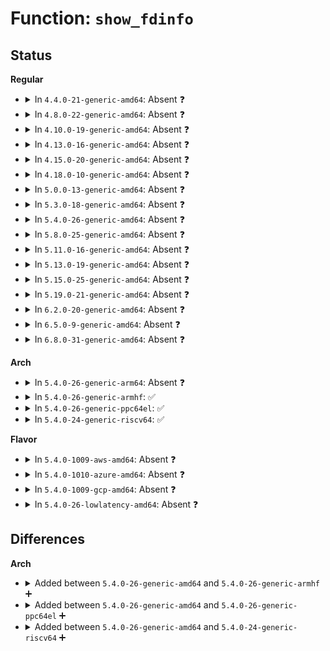 # Function: <code>show_fdinfo</code>

## Status
<b>Regular</b>
<ul>
<li>
<details>
<summary>In <code>4.4.0-21-generic-amd64</code>: Absent ❓</summary>

```json
{
  "name": "show_fdinfo",
  "collision_type": "Unique Static",
  "inline_type": "Selective",
  "funcs": [
    {
      "addr": 18446744071581274176,
      "name": "show_fdinfo",
      "external": false,
      "loc": "fs/notify/fdinfo.c:23",
      "file": "fs/notify/fdinfo.c",
      "inline": "not declared, inlined",
      "caller_inline": [],
      "caller_func": [
        "fs/notify/fdinfo.c:inotify_show_fdinfo",
        "fs/notify/fdinfo.c:fanotify_show_fdinfo"
      ]
    }
  ],
  "symbols": [
    {
      "addr": 18446744071581274176,
      "name": "show_fdinfo.isra.2",
      "section": ".text",
      "bind": "STB_LOCAL",
      "size": 113
    }
  ]
}
```
</details>
</li>
<li>
<details>
<summary>In <code>4.8.0-22-generic-amd64</code>: Absent ❓</summary>

```json
{
  "name": "show_fdinfo",
  "collision_type": "Unique Static",
  "inline_type": "Selective",
  "funcs": [
    {
      "addr": 18446744071581440064,
      "name": "show_fdinfo",
      "external": false,
      "loc": "fs/notify/fdinfo.c:23",
      "file": "fs/notify/fdinfo.c",
      "inline": "not declared, inlined",
      "caller_inline": [],
      "caller_func": [
        "fs/notify/fdinfo.c:fanotify_show_fdinfo",
        "fs/notify/fdinfo.c:inotify_show_fdinfo"
      ]
    }
  ],
  "symbols": [
    {
      "addr": 18446744071581440064,
      "name": "show_fdinfo.isra.2",
      "section": ".text",
      "bind": "STB_LOCAL",
      "size": 113
    }
  ]
}
```
</details>
</li>
<li>
<details>
<summary>In <code>4.10.0-19-generic-amd64</code>: Absent ❓</summary>

```json
{
  "name": "show_fdinfo",
  "collision_type": "Unique Static",
  "inline_type": "Selective",
  "funcs": [
    {
      "addr": 18446744071581520896,
      "name": "show_fdinfo",
      "external": false,
      "loc": "fs/notify/fdinfo.c:23",
      "file": "fs/notify/fdinfo.c",
      "inline": "not declared, inlined",
      "caller_inline": [],
      "caller_func": [
        "fs/notify/fdinfo.c:fanotify_show_fdinfo",
        "fs/notify/fdinfo.c:inotify_show_fdinfo"
      ]
    }
  ],
  "symbols": [
    {
      "addr": 18446744071581520896,
      "name": "show_fdinfo.isra.2",
      "section": ".text",
      "bind": "STB_LOCAL",
      "size": 110
    }
  ]
}
```
</details>
</li>
<li>
<details>
<summary>In <code>4.13.0-16-generic-amd64</code>: Absent ❓</summary>

```json
{
  "name": "show_fdinfo",
  "collision_type": "Unique Static",
  "inline_type": "Selective",
  "funcs": [
    {
      "addr": 18446744071581573968,
      "name": "show_fdinfo",
      "external": false,
      "loc": "fs/notify/fdinfo.c:23",
      "file": "fs/notify/fdinfo.c",
      "inline": "not declared, inlined",
      "caller_inline": [],
      "caller_func": [
        "fs/notify/fdinfo.c:fanotify_show_fdinfo",
        "fs/notify/fdinfo.c:inotify_show_fdinfo"
      ]
    }
  ],
  "symbols": [
    {
      "addr": 18446744071581573968,
      "name": "show_fdinfo.isra.1",
      "section": ".text",
      "bind": "STB_LOCAL",
      "size": 110
    }
  ]
}
```
</details>
</li>
<li>
<details>
<summary>In <code>4.15.0-20-generic-amd64</code>: Absent ❓</summary>

```json
{
  "name": "show_fdinfo",
  "collision_type": "Unique Static",
  "inline_type": "Selective",
  "funcs": [
    {
      "addr": 18446744071581718304,
      "name": "show_fdinfo",
      "external": false,
      "loc": "fs/notify/fdinfo.c:24",
      "file": "fs/notify/fdinfo.c",
      "inline": "not declared, inlined",
      "caller_inline": [],
      "caller_func": [
        "fs/notify/fdinfo.c:fanotify_show_fdinfo",
        "fs/notify/fdinfo.c:inotify_show_fdinfo"
      ]
    }
  ],
  "symbols": [
    {
      "addr": 18446744071581718304,
      "name": "show_fdinfo.isra.1",
      "section": ".text",
      "bind": "STB_LOCAL",
      "size": 112
    }
  ]
}
```
</details>
</li>
<li>
<details>
<summary>In <code>4.18.0-10-generic-amd64</code>: Absent ❓</summary>

```json
{
  "name": "show_fdinfo",
  "collision_type": "Unique Static",
  "inline_type": "Selective",
  "funcs": [
    {
      "addr": 18446744071581885344,
      "name": "show_fdinfo",
      "external": false,
      "loc": "fs/notify/fdinfo.c:24",
      "file": "fs/notify/fdinfo.c",
      "inline": "not declared, inlined",
      "caller_inline": [],
      "caller_func": [
        "fs/notify/fdinfo.c:fanotify_show_fdinfo",
        "fs/notify/fdinfo.c:inotify_show_fdinfo"
      ]
    }
  ],
  "symbols": [
    {
      "addr": 18446744071581885344,
      "name": "show_fdinfo.isra.1",
      "section": ".text",
      "bind": "STB_LOCAL",
      "size": 112
    }
  ]
}
```
</details>
</li>
<li>
<details>
<summary>In <code>5.0.0-13-generic-amd64</code>: Absent ❓</summary>

```json
{
  "name": "show_fdinfo",
  "collision_type": "Unique Static",
  "inline_type": "Selective",
  "funcs": [
    {
      "addr": 18446744071581970288,
      "name": "show_fdinfo",
      "external": false,
      "loc": "fs/notify/fdinfo.c:25",
      "file": "fs/notify/fdinfo.c",
      "inline": "not declared, inlined",
      "caller_inline": [],
      "caller_func": [
        "fs/notify/fdinfo.c:fanotify_show_fdinfo",
        "fs/notify/fdinfo.c:inotify_show_fdinfo"
      ]
    }
  ],
  "symbols": [
    {
      "addr": 18446744071581970288,
      "name": "show_fdinfo.isra.4",
      "section": ".text",
      "bind": "STB_LOCAL",
      "size": 112
    }
  ]
}
```
</details>
</li>
<li>
<details>
<summary>In <code>5.3.0-18-generic-amd64</code>: Absent ❓</summary>

```json
{
  "name": "show_fdinfo",
  "collision_type": "Unique Static",
  "inline_type": "Selective",
  "funcs": [
    {
      "addr": 18446744071582103616,
      "name": "show_fdinfo",
      "external": false,
      "loc": "fs/notify/fdinfo.c:25",
      "file": "fs/notify/fdinfo.c",
      "inline": "not declared, inlined",
      "caller_inline": [],
      "caller_func": [
        "fs/notify/fdinfo.c:fanotify_show_fdinfo",
        "fs/notify/fdinfo.c:inotify_show_fdinfo"
      ]
    }
  ],
  "symbols": [
    {
      "addr": 18446744071582103616,
      "name": "show_fdinfo.isra.0",
      "section": ".text",
      "bind": "STB_LOCAL",
      "size": 112
    }
  ]
}
```
</details>
</li>
<li>
<details>
<summary>In <code>5.4.0-26-generic-amd64</code>: Absent ❓</summary>

```json
{
  "name": "show_fdinfo",
  "collision_type": "Unique Static",
  "inline_type": "Selective",
  "funcs": [
    {
      "addr": 18446744071582180864,
      "name": "show_fdinfo",
      "external": false,
      "loc": "fs/notify/fdinfo.c:25",
      "file": "fs/notify/fdinfo.c",
      "inline": "not declared, inlined",
      "caller_inline": [],
      "caller_func": [
        "fs/notify/fdinfo.c:fanotify_show_fdinfo",
        "fs/notify/fdinfo.c:inotify_show_fdinfo"
      ]
    }
  ],
  "symbols": [
    {
      "addr": 18446744071582180864,
      "name": "show_fdinfo.isra.0",
      "section": ".text",
      "bind": "STB_LOCAL",
      "size": 112
    }
  ]
}
```
</details>
</li>
<li>
<details>
<summary>In <code>5.8.0-25-generic-amd64</code>: Absent ❓</summary>

```json
{
  "name": "show_fdinfo",
  "collision_type": "Unique Static",
  "inline_type": "Full",
  "funcs": [
    {
      "addr": 18446744071582418285,
      "name": "show_fdinfo",
      "external": false,
      "loc": "fs/notify/fdinfo.c:24",
      "file": "fs/notify/fdinfo.c",
      "inline": "not declared, inlined",
      "caller_inline": [
        "fs/notify/fdinfo.c:fanotify_show_fdinfo",
        "fs/notify/fdinfo.c:inotify_show_fdinfo"
      ],
      "caller_func": []
    }
  ],
  "symbols": []
}
```
</details>
</li>
<li>
<details>
<summary>In <code>5.11.0-16-generic-amd64</code>: Absent ❓</summary>

```json
{
  "name": "show_fdinfo",
  "collision_type": "Unique Static",
  "inline_type": "Full",
  "funcs": [
    {
      "addr": 18446744071582472349,
      "name": "show_fdinfo",
      "external": false,
      "loc": "fs/notify/fdinfo.c:24",
      "file": "fs/notify/fdinfo.c",
      "inline": "not declared, inlined",
      "caller_inline": [
        "fs/notify/fdinfo.c:fanotify_show_fdinfo",
        "fs/notify/fdinfo.c:inotify_show_fdinfo"
      ],
      "caller_func": []
    }
  ],
  "symbols": []
}
```
</details>
</li>
<li>
<details>
<summary>In <code>5.13.0-19-generic-amd64</code>: Absent ❓</summary>

```json
{
  "name": "show_fdinfo",
  "collision_type": "Unique Static",
  "inline_type": "Full",
  "funcs": [
    {
      "addr": 18446744071582499379,
      "name": "show_fdinfo",
      "external": false,
      "loc": "fs/notify/fdinfo.c:24",
      "file": "fs/notify/fdinfo.c",
      "inline": "not declared, inlined",
      "caller_inline": [
        "fs/notify/fdinfo.c:fanotify_show_fdinfo",
        "fs/notify/fdinfo.c:inotify_show_fdinfo"
      ],
      "caller_func": []
    }
  ],
  "symbols": []
}
```
</details>
</li>
<li>
<details>
<summary>In <code>5.15.0-25-generic-amd64</code>: Absent ❓</summary>

```json
{
  "name": "show_fdinfo",
  "collision_type": "Unique Static",
  "inline_type": "Full",
  "funcs": [
    {
      "addr": 18446744071582814339,
      "name": "show_fdinfo",
      "external": false,
      "loc": "fs/notify/fdinfo.c:24",
      "file": "fs/notify/fdinfo.c",
      "inline": "not declared, inlined",
      "caller_inline": [
        "fs/notify/fdinfo.c:fanotify_show_fdinfo",
        "fs/notify/fdinfo.c:inotify_show_fdinfo"
      ],
      "caller_func": []
    }
  ],
  "symbols": []
}
```
</details>
</li>
<li>
<details>
<summary>In <code>5.19.0-21-generic-amd64</code>: Absent ❓</summary>

```json
{
  "name": "show_fdinfo",
  "collision_type": "Unique Static",
  "inline_type": "Selective",
  "funcs": [
    {
      "addr": 18446744071583369136,
      "name": "show_fdinfo",
      "external": false,
      "loc": "fs/notify/fdinfo.c:25",
      "file": "fs/notify/fdinfo.c",
      "inline": "not declared, inlined",
      "caller_inline": [],
      "caller_func": [
        "fs/notify/fdinfo.c:fanotify_show_fdinfo",
        "fs/notify/fdinfo.c:inotify_show_fdinfo"
      ]
    }
  ],
  "symbols": [
    {
      "addr": 18446744071583369136,
      "name": "show_fdinfo.isra.0",
      "section": ".text",
      "bind": "STB_LOCAL",
      "size": 222
    }
  ]
}
```
</details>
</li>
<li>
<details>
<summary>In <code>6.2.0-20-generic-amd64</code>: Absent ❓</summary>

```json
{
  "name": "show_fdinfo",
  "collision_type": "Unique Static",
  "inline_type": "Selective",
  "funcs": [
    {
      "addr": 18446744071583952928,
      "name": "show_fdinfo",
      "external": false,
      "loc": "fs/notify/fdinfo.c:25",
      "file": "fs/notify/fdinfo.c",
      "inline": "not declared, inlined",
      "caller_inline": [],
      "caller_func": [
        "fs/notify/fdinfo.c:fanotify_show_fdinfo",
        "fs/notify/fdinfo.c:inotify_show_fdinfo"
      ]
    }
  ],
  "symbols": [
    {
      "addr": 18446744071583952928,
      "name": "show_fdinfo.isra.0",
      "section": ".text",
      "bind": "STB_LOCAL",
      "size": 222
    }
  ]
}
```
</details>
</li>
<li>
<details>
<summary>In <code>6.5.0-9-generic-amd64</code>: Absent ❓</summary>

```json
{
  "name": "show_fdinfo",
  "collision_type": "Unique Static",
  "inline_type": "Selective",
  "funcs": [
    {
      "addr": 18446744071584176288,
      "name": "show_fdinfo",
      "external": false,
      "loc": "fs/notify/fdinfo.c:25",
      "file": "fs/notify/fdinfo.c",
      "inline": "not declared, inlined",
      "caller_inline": [],
      "caller_func": [
        "fs/notify/fdinfo.c:fanotify_show_fdinfo",
        "fs/notify/fdinfo.c:inotify_show_fdinfo"
      ]
    }
  ],
  "symbols": [
    {
      "addr": 18446744071584176288,
      "name": "show_fdinfo.isra.0",
      "section": ".text",
      "bind": "STB_LOCAL",
      "size": 226
    }
  ]
}
```
</details>
</li>
<li>
<details>
<summary>In <code>6.8.0-31-generic-amd64</code>: Absent ❓</summary>

```json
{
  "name": "show_fdinfo",
  "collision_type": "Unique Static",
  "inline_type": "Selective",
  "funcs": [
    {
      "addr": 18446744071584390240,
      "name": "show_fdinfo",
      "external": false,
      "loc": "fs/notify/fdinfo.c:25",
      "file": "fs/notify/fdinfo.c",
      "inline": "not declared, inlined",
      "caller_inline": [],
      "caller_func": [
        "fs/notify/fdinfo.c:fanotify_show_fdinfo",
        "fs/notify/fdinfo.c:inotify_show_fdinfo"
      ]
    }
  ],
  "symbols": [
    {
      "addr": 18446744071584390240,
      "name": "show_fdinfo.isra.0",
      "section": ".text",
      "bind": "STB_LOCAL",
      "size": 226
    }
  ]
}
```
</details>
</li>
</ul>
<b>Arch</b>
<ul>
<li>
<details>
<summary>In <code>5.4.0-26-generic-arm64</code>: Absent ❓</summary>

```json
{
  "name": "show_fdinfo",
  "collision_type": "Unique Static",
  "inline_type": "Selective",
  "funcs": [
    {
      "addr": 18446603336493739776,
      "name": "show_fdinfo",
      "external": false,
      "loc": "fs/notify/fdinfo.c:25",
      "file": "fs/notify/fdinfo.c",
      "inline": "not declared, inlined",
      "caller_inline": [],
      "caller_func": [
        "fs/notify/fdinfo.c:fanotify_show_fdinfo",
        "fs/notify/fdinfo.c:inotify_show_fdinfo"
      ]
    }
  ],
  "symbols": [
    {
      "addr": 18446603336493739776,
      "name": "show_fdinfo.isra.0",
      "section": ".text",
      "bind": "STB_LOCAL",
      "size": 144
    }
  ]
}
```
</details>
</li>
<li>
<details>
<summary>In <code>5.4.0-26-generic-armhf</code>: ✅</summary>

```c
void show_fdinfo(struct seq_file * m, struct file * f, void (*)(struct seq_file *, struct fsnotify_mark *) show)
```

```json
{
  "name": "show_fdinfo",
  "collision_type": "Unique Static",
  "inline_type": "No",
  "funcs": [
    {
      "addr": 3227263004,
      "name": "show_fdinfo",
      "external": false,
      "loc": "fs/notify/fdinfo.c:25",
      "file": "fs/notify/fdinfo.c",
      "inline": "seen, unknown",
      "caller_inline": [],
      "caller_func": [
        "fs/notify/fdinfo.c:fanotify_show_fdinfo",
        "fs/notify/fdinfo.c:inotify_show_fdinfo"
      ]
    }
  ],
  "symbols": [
    {
      "addr": 3227263004,
      "name": "show_fdinfo",
      "section": ".text",
      "bind": "STB_LOCAL",
      "size": 120
    }
  ]
}
```
</details>
</li>
<li>
<details>
<summary>In <code>5.4.0-26-generic-ppc64el</code>: ✅</summary>

```c
void show_fdinfo(struct seq_file * m, struct file * f, void (*)(struct seq_file *, struct fsnotify_mark *) show)
```

```json
{
  "name": "show_fdinfo",
  "collision_type": "Unique Static",
  "inline_type": "No",
  "funcs": [
    {
      "addr": 13835058055287349488,
      "name": "show_fdinfo",
      "external": false,
      "loc": "fs/notify/fdinfo.c:25",
      "file": "fs/notify/fdinfo.c",
      "inline": "seen, unknown",
      "caller_inline": [],
      "caller_func": [
        "fs/notify/fdinfo.c:fanotify_show_fdinfo",
        "fs/notify/fdinfo.c:inotify_show_fdinfo"
      ]
    }
  ],
  "symbols": [
    {
      "addr": 13835058055287349488,
      "name": "show_fdinfo",
      "section": ".text",
      "bind": "STB_LOCAL",
      "size": 216
    }
  ]
}
```
</details>
</li>
<li>
<details>
<summary>In <code>5.4.0-24-generic-riscv64</code>: ✅</summary>

```c
void show_fdinfo(struct seq_file * m, struct file * f, void (*)(struct seq_file *, struct fsnotify_mark *) show)
```

```json
{
  "name": "show_fdinfo",
  "collision_type": "Unique Static",
  "inline_type": "No",
  "funcs": [
    {
      "addr": 18446743936273347484,
      "name": "show_fdinfo",
      "external": false,
      "loc": "fs/notify/fdinfo.c:25",
      "file": "fs/notify/fdinfo.c",
      "inline": "seen, unknown",
      "caller_inline": [],
      "caller_func": [
        "fs/notify/fdinfo.c:fanotify_show_fdinfo",
        "fs/notify/fdinfo.c:inotify_show_fdinfo"
      ]
    }
  ],
  "symbols": [
    {
      "addr": 18446743936273347484,
      "name": "show_fdinfo",
      "section": ".text",
      "bind": "STB_LOCAL",
      "size": 124
    }
  ]
}
```
</details>
</li>
</ul>
<b>Flavor</b>
<ul>
<li>
<details>
<summary>In <code>5.4.0-1009-aws-amd64</code>: Absent ❓</summary>

```json
{
  "name": "show_fdinfo",
  "collision_type": "Unique Static",
  "inline_type": "Selective",
  "funcs": [
    {
      "addr": 18446744071582149600,
      "name": "show_fdinfo",
      "external": false,
      "loc": "fs/notify/fdinfo.c:25",
      "file": "fs/notify/fdinfo.c",
      "inline": "not declared, inlined",
      "caller_inline": [],
      "caller_func": [
        "fs/notify/fdinfo.c:fanotify_show_fdinfo",
        "fs/notify/fdinfo.c:inotify_show_fdinfo"
      ]
    }
  ],
  "symbols": [
    {
      "addr": 18446744071582149600,
      "name": "show_fdinfo.isra.0",
      "section": ".text",
      "bind": "STB_LOCAL",
      "size": 112
    }
  ]
}
```
</details>
</li>
<li>
<details>
<summary>In <code>5.4.0-1010-azure-amd64</code>: Absent ❓</summary>

```json
{
  "name": "show_fdinfo",
  "collision_type": "Unique Static",
  "inline_type": "Selective",
  "funcs": [
    {
      "addr": 18446744071582087040,
      "name": "show_fdinfo",
      "external": false,
      "loc": "fs/notify/fdinfo.c:25",
      "file": "fs/notify/fdinfo.c",
      "inline": "not declared, inlined",
      "caller_inline": [],
      "caller_func": [
        "fs/notify/fdinfo.c:fanotify_show_fdinfo",
        "fs/notify/fdinfo.c:inotify_show_fdinfo"
      ]
    }
  ],
  "symbols": [
    {
      "addr": 18446744071582087040,
      "name": "show_fdinfo.isra.0",
      "section": ".text",
      "bind": "STB_LOCAL",
      "size": 112
    }
  ]
}
```
</details>
</li>
<li>
<details>
<summary>In <code>5.4.0-1009-gcp-amd64</code>: Absent ❓</summary>

```json
{
  "name": "show_fdinfo",
  "collision_type": "Unique Static",
  "inline_type": "Selective",
  "funcs": [
    {
      "addr": 18446744071582140080,
      "name": "show_fdinfo",
      "external": false,
      "loc": "fs/notify/fdinfo.c:25",
      "file": "fs/notify/fdinfo.c",
      "inline": "not declared, inlined",
      "caller_inline": [],
      "caller_func": [
        "fs/notify/fdinfo.c:fanotify_show_fdinfo",
        "fs/notify/fdinfo.c:inotify_show_fdinfo"
      ]
    }
  ],
  "symbols": [
    {
      "addr": 18446744071582140080,
      "name": "show_fdinfo.isra.0",
      "section": ".text",
      "bind": "STB_LOCAL",
      "size": 112
    }
  ]
}
```
</details>
</li>
<li>
<details>
<summary>In <code>5.4.0-26-lowlatency-amd64</code>: Absent ❓</summary>

```json
{
  "name": "show_fdinfo",
  "collision_type": "Unique Static",
  "inline_type": "Selective",
  "funcs": [
    {
      "addr": 18446744071582213168,
      "name": "show_fdinfo",
      "external": false,
      "loc": "fs/notify/fdinfo.c:25",
      "file": "fs/notify/fdinfo.c",
      "inline": "not declared, inlined",
      "caller_inline": [],
      "caller_func": [
        "fs/notify/fdinfo.c:fanotify_show_fdinfo",
        "fs/notify/fdinfo.c:inotify_show_fdinfo"
      ]
    }
  ],
  "symbols": [
    {
      "addr": 18446744071582213168,
      "name": "show_fdinfo.isra.0",
      "section": ".text",
      "bind": "STB_LOCAL",
      "size": 112
    }
  ]
}
```
</details>
</li>
</ul>

## Differences
<b>Arch</b>
<ul>
<li>
<details>
<summary>Added between <code>5.4.0-26-generic-amd64</code> and <code>5.4.0-26-generic-armhf</code> ➕</summary>

```c
void show_fdinfo(struct seq_file * m, struct file * f, void (*)(struct seq_file *, struct fsnotify_mark *) show)
```
</details>
</li>
<li>
<details>
<summary>Added between <code>5.4.0-26-generic-amd64</code> and <code>5.4.0-26-generic-ppc64el</code> ➕</summary>

```c
void show_fdinfo(struct seq_file * m, struct file * f, void (*)(struct seq_file *, struct fsnotify_mark *) show)
```
</details>
</li>
<li>
<details>
<summary>Added between <code>5.4.0-26-generic-amd64</code> and <code>5.4.0-24-generic-riscv64</code> ➕</summary>

```c
void show_fdinfo(struct seq_file * m, struct file * f, void (*)(struct seq_file *, struct fsnotify_mark *) show)
```
</details>
</li>
</ul>
